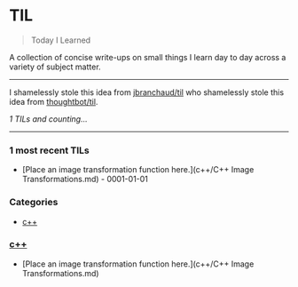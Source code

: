 # TIL
> Today I Learned

A collection of concise write-ups on small things I learn day to day across a variety of subject matter. 

---

I  shamelessly stole this idea from [jbranchaud/til][1] who shamelessly stole this idea from [thoughtbot/til][2].


_1 TILs and counting..._

---

### 1 most recent TILs

- [Place an image transformation function here.](c++/C++ Image Transformations.md) - 0001-01-01

### Categories

- [c++](#c++)

### [c++](#c++)
- [Place an image transformation function here.](c++/C++ Image Transformations.md)

[1]: https://github.com/jbranchaud/til
[2]: https://github.com/thoughtbot/til

